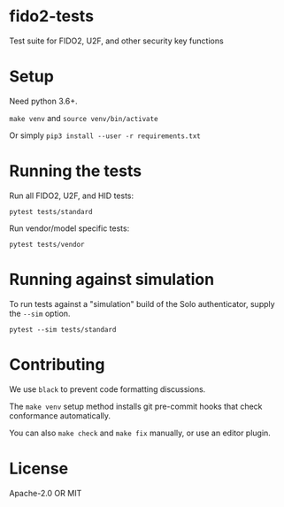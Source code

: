 # fido2-tests

Test suite for FIDO2, U2F, and other security key functions

# Setup

Need python 3.6+.

`make venv` and `source venv/bin/activate`

Or simply `pip3 install --user -r requirements.txt`

# Running the tests

Run all FIDO2, U2F, and HID tests:

```
pytest tests/standard
```

Run vendor/model specific tests:

```
pytest tests/vendor
```

# Running against simulation

To run tests against a "simulation" build of the Solo authenticator, supply the `--sim` option.

```
pytest --sim tests/standard
```

# Contributing

We use `black` to prevent code formatting discussions.

The `make venv` setup method installs git pre-commit hooks that check conformance automatically.

You can also `make check` and `make fix` manually, or use an editor plugin.

# License

Apache-2.0 OR MIT

